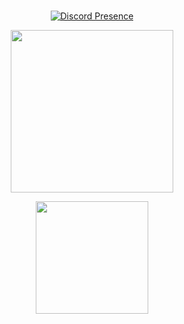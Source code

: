 <br>
<div align="center">

[![Discord Presence](https://lanyard.cnrad.dev/api/789217114056949841)](https://discord.com/users/789217114056949841)
<p align="center">
   <img src="https://64.media.tumblr.com/9ec7537198ca06a6defd9659c5017a2f/b17ff0c6bb7fc1b6-4f/s1280x1920/8f4b116e79552bb93e8457a2272d5b71371bd2e7.gifv", width="260"/>
  <br>
<div align="center">
  
  <img height="180em" src="https://github-readme-stats.vercel.app/api?username=7azonix&show_icons=true&theme=tokyonight&include_all_commits=true&count_private=true"/>
 <div style="display: inline_block"><br>
